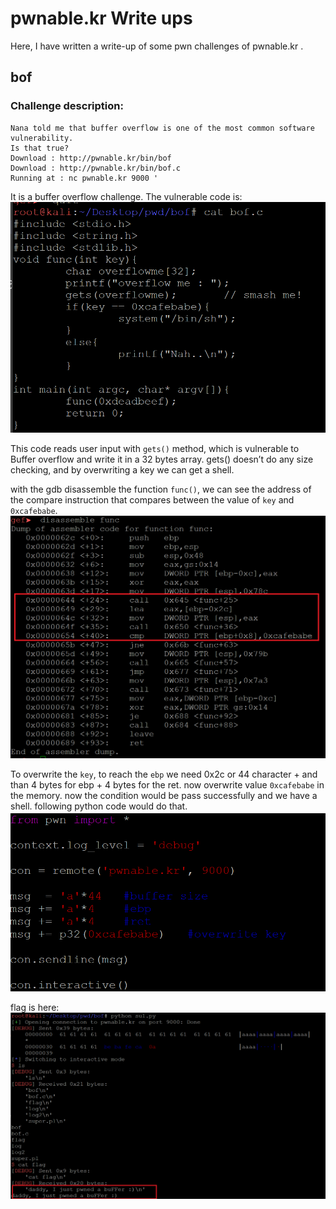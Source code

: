 
# pwnable.kr Write ups

Here, I have written a write-up of some pwn challenges of pwnable.kr .


## bof

### Challenge description:

    Nana told me that buffer overflow is one of the most common software vulnerability. 
    Is that true?
    Download : http://pwnable.kr/bin/bof
    Download : http://pwnable.kr/bin/bof.c
    Running at : nc pwnable.kr 9000 '

It is a buffer overflow challenge. The vulnerable code is:
![App Screenshot](https://github.com/majidgourkani/PWN-writeups/blob/main/images/bof-1.png)

This code reads user input with `gets()` method, which is vulnerable to Buffer overflow and write it in a 32 bytes array.
gets() doesn’t do any size checking, and by overwriting a key we can get a shell.

with the gdb disassemble the function `func()`, we can see the address of the compare instruction that compares between the value of `key` and `0xcafebabe`.
![App Screenshot](https://github.com/majidgourkani/PWN-writeups/blob/main/images/bof-2.png)

To overwrite the `key`, to reach the `ebp` we need 0x2c or 44 character + and than 4 bytes for ebp + 4 bytes for the ret.
now overwrite value `0xcafebabe` in the memory. now the condition would be pass successfully and we have a shell.
following python code would do that.
![App Screenshot](https://github.com/majidgourkani/PWN-writeups/blob/main/images/bof-3.png)

flag is here: 
![App Screenshot](https://github.com/majidgourkani/PWN-writeups/blob/main/images/bof-4.png)

